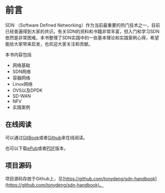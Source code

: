 # 前言

SDN （Software Defined Networking）作为当前最重要的热门技术之一，目前已经普遍得到大家的共识。有关SDN的资料和书籍非常丰富，但入门和学习SDN依然是非常困难。本书整理了SDN实践中的一些基本理论和实践案例心得，希望能给大家带来启发，也欢迎大家关注和贡献。

本书内容包括

- 网络基础
- SDN网络
- 容器网络
- Linux网络
- OVS以及DPDK
- SD-WAN
- NFV
- 实践案例


## 在线阅读

可以通过[GitBook](https://tonydeng.gitbooks.io/sdn)或者[Github](https://github.com/tonydeng/sdn-handbook)来在线阅读。

也可以下载[ePub](https://www.gitbook.com/download/epub/book/tonydeng/sdn)或者[PDF]((https://www.gitbook.com/download/pdf/book/tonydeng/sdn))版本。

## 项目源码

项目源码存放于Github上，见[https://github.com/tonydeng/sdn-handbook](https://github.com/tonydeng/sdn-handbook)。
